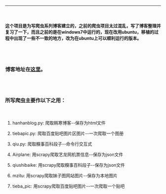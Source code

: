 ---
　　<h4>这个项目是为写爬虫系列博客建立的，之前的爬虫项目太过混乱，写了博客整理并复习了一下，而且之前的是在windows7中运行的，现在改用ubuntu，移植的过程中出现了一些不一致的地方，改为在ubuntu上可以顺利运行的版本。</h4>        
　　<h3>博客地址在[这里](https://gudabai.github.io/categories/crawlers/)。</h3>          
　　<h3>所写爬虫主要作以下之用：</h3>
　  
     
 1. hanhanblog.py:     爬取韩寒博客--保存为html文件
     
 2. tiebapic.py:       爬取百度贴吧图片区图片--一次爬取一个图册
     
 3. qiu.py:            爬取糗事百科段子--命令行交互式
     
 4. Airplane:          用scrapy爬取艺龙网机票信息--保存为json文件
     
 5. qiushibaike:       用scrapy爬取糗事百科段子--保存为json文件
     
 6. mzitu:             用scrapy爬取妹子图网站图片--保存为本地图片
     
 7. tieba_pic:         用scrapy爬取百度贴吧图片--一次爬取一个贴吧
     

